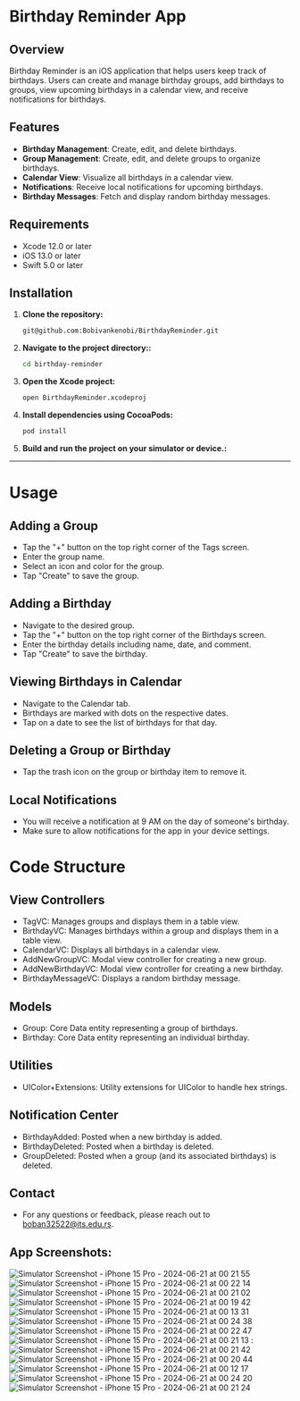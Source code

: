 # Birthday Reminder App

## Overview
Birthday Reminder is an iOS application that helps users keep track of birthdays. 
Users can create and manage birthday groups, add birthdays to groups, view upcoming birthdays in a calendar view, and receive notifications for birthdays.

## Features
- **Birthday Management**: Create, edit, and delete birthdays.
- **Group Management**: Create, edit, and delete groups to organize birthdays.
- **Calendar View**: Visualize all birthdays in a calendar view.
- **Notifications**: Receive local notifications for upcoming birthdays.
- **Birthday Messages**: Fetch and display random birthday messages.

## Requirements
- Xcode 12.0 or later
- iOS 13.0 or later
- Swift 5.0 or later

## Installation

1. **Clone the repository:**

   ```bash
   git@github.com:Bobivankenobi/BirthdayReminder.git

2. **Navigate to the project directory::**

   ```bash
   cd birthday-reminder

3. **Open the Xcode project:**

   ```bash
   open BirthdayReminder.xcodeproj

4. **Install dependencies using CocoaPods:**

   ```bash
   pod install

5. **Build and run the project on your simulator or device.:**


---------------------------------------------------------------
# Usage

## Adding a Group

- Tap the "+" button on the top right corner of the Tags screen.
- Enter the group name.
- Select an icon and color for the group.
- Tap "Create" to save the group.


## Adding a Birthday

- Navigate to the desired group.
- Tap the "+" button on the top right corner of the Birthdays screen.
- Enter the birthday details including name, date, and comment.
- Tap "Create" to save the birthday.


## Viewing Birthdays in Calendar

- Navigate to the Calendar tab.
- Birthdays are marked with dots on the respective dates.
- Tap on a date to see the list of birthdays for that day.

## Deleting a Group or Birthday

- Tap the trash icon on the group or birthday item to remove it.

## Local Notifications

- You will receive a notification at 9 AM on the day of someone's birthday.
- Make sure to allow notifications for the app in your device settings.

# Code Structure


## View Controllers

- TagVC: Manages groups and displays them in a table view.
- BirthdayVC: Manages birthdays within a group and displays them in a table view.
- CalendarVC: Displays all birthdays in a calendar view.
- AddNewGroupVC: Modal view controller for creating a new group.
- AddNewBirthdayVC: Modal view controller for creating a new birthday.
- BirthdayMessageVC: Displays a random birthday message.

## Models

- Group: Core Data entity representing a group of birthdays.
- Birthday: Core Data entity representing an individual birthday.

## Utilities

- UIColor+Extensions: Utility extensions for UIColor to handle hex strings.

## Notification Center

- BirthdayAdded: Posted when a new birthday is added.
- BirthdayDeleted: Posted when a birthday is deleted.
- GroupDeleted: Posted when a group (and its associated birthdays) is deleted.

## Contact

- For any questions or feedback, please reach out to boban32522@its.edu.rs.


## App Screenshots: 

![Simulator Screenshot - iPhone 15 Pro - 2024-06-21 at 00 21 55](https://github.com/Bobivankenobi/BirthdayReminder/assets/58746326/7102d44e-7c40-4cca-a3bb-973dcbc35e0a)
![Simulator Screenshot - iPhone 15 Pro - 2024-06-21 at 00 22 14](https://github.com/Bobivankenobi/BirthdayReminder/assets/58746326/706796d0-01ae-4b44-b242-8266e67f539c)
![Simulator Screenshot - iPhone 15 Pro - 2024-06-21 at 00 21 02](https://github.com/Bobivankenobi/BirthdayReminder/assets/58746326/09914805-dc89-4199-b570-2929aa46c319)
![Simulator Screenshot - iPhone 15 Pro - 2024-06-21 at 00 19 42](https://github.com/Bobivankenobi/BirthdayReminder/assets/58746326/7e8ef1e7-fe83-4b85-89f5-7a78c2c4fc32)
![Simulator Screenshot - iPhone 15 Pro - 2024-06-21 at 00 13 31](https://github.com/Bobivankenobi/BirthdayReminder/assets/58746326/37a9b999-1071-4b43-a4f2-73a73446b29d)
![Simulator Screenshot - iPhone 15 Pro - 2024-06-21 at 00 24 38](https://github.com/Bobivankenobi/BirthdayReminder/assets/58746326/45bf8de5-03d1-44e1-86dd-63970344e13c)
![Simulator Screenshot - iPhone 15 Pro - 2024-06-21 at 00 22 47](https://github.com/Bobivankenobi/BirthdayReminder/assets/58746326/b02f2310-4ceb-46a5-8ec1-136057537a93)
![Simulator Screenshot - iPhone 15 Pro - 2024-06-21 at 00 21 13](https://github.com/Bobivankenobi/BirthdayReminder/assets/58746326/33dddf50-20bf-4049-8e9a-6b892848bc40)
:![Simulator Screenshot - iPhone 15 Pro - 2024-06-21 at 00 21 42](https://github.com/Bobivankenobi/BirthdayReminder/assets/58746326/09c69369-e8f3-440e-9b0c-6d31bdce3380)
![Simulator Screenshot - iPhone 15 Pro - 2024-06-21 at 00 20 44](https://github.com/Bobivankenobi/BirthdayReminder/assets/58746326/6913b575-f49c-413c-80bf-4f9a155a012c)
![Simulator Screenshot - iPhone 15 Pro - 2024-06-21 at 00 12 17](https://github.com/Bobivankenobi/BirthdayReminder/assets/58746326/20b9606c-9a66-43ac-9e24-b56092b68406)
![Simulator Screenshot - iPhone 15 Pro - 2024-06-21 at 00 24 20](https://github.com/Bobivankenobi/BirthdayReminder/assets/58746326/c21f4708-b9b5-491e-b386-5742fb6498ce)
![Simulator Screenshot - iPhone 15 Pro - 2024-06-21 at 00 21 24](https://github.com/Bobivankenobi/BirthdayReminder/assets/58746326/1e194ba6-ab5d-4fe2-b631-ef3ca3a2673a)


